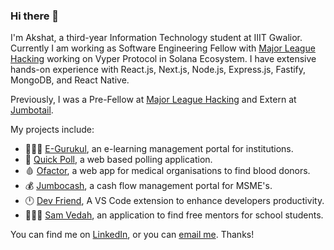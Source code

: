 ### Hi there 👋

<!--
**aidenszeto/aidenszeto** is a ✨ _special_ ✨ repository because its `README.md` (this file) appears on your GitHub profile.

Here are some ideas to get you started:

- 🔭 I’m currently working on ...
- 🌱 I’m currently learning ...
- 👯 I’m looking to collaborate on ...
- 🤔 I’m looking for help with ...
- 💬 Ask me about ...
- 📫 How to reach me: ...
- 😄 Pronouns: ...
- ⚡ Fun fact: ...
-->

I'm Akshat, a third-year Information Technology student at IIIT Gwalior. Currently I am working as Software Engineering Fellow with [Major League Hacking](https://fellowship.mlh.io/) working on Vyper Protocol in Solana Ecosystem.
I have extensive hands-on experience with React.js, Next.js, Node.js, Express.js, Fastify, MongoDB, and React Native. 

Previously, I was a Pre-Fellow at [Major League Hacking](https://fellowship.mlh.io/) and Extern at [Jumbotail](https://jumbotail.com/).

My projects include:  
- 👩🏻‍🏫 [E-Gurukul](https://e-gurukul.netlify.app/), an e-learning management portal for institutions.
- 🧿 [Quick Poll](https://quickpoll-one.vercel.app/), a web based polling application.
- 🩸 [Ofactor](https://ofactor.netlify.app/), a web app for medical organisations to find blood donors.
- 💰 [Jumbocash](https://jumbocash.netlify.app/), a cash flow management portal for MSME's. 
- 🕛 [Dev Friend](https://marketplace.visualstudio.com/items?itemName=DevFriend.dev-friend), A VS Code extension to enhance developers productivity.
- 👩🏻‍🏫 [Sam Vedah](https://samvedah.netlify.app/), an application to find free mentors for school students.

You can find me on [LinkedIn](https://www.linkedin.com/in/mangal-akshat/), or you can [email me](mailto:akshatmangaliiitg@gmail.com). Thanks! 
